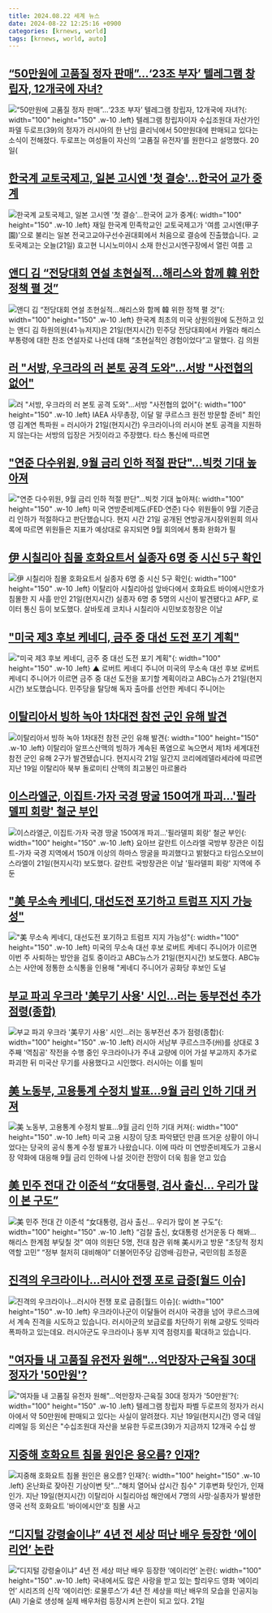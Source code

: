 ```yaml
---
title: 2024.08.22 세계 뉴스
date: 2024-08-22 12:25:16 +0900
categories: [krnews, world]
tags: [krnews, world, auto]
---
```

## [“50만원에 고품질 정자 판매”…‘23조 부자’ 텔레그램 창립자, 12개국에 자녀?](https://n.news.naver.com/mnews/article/009/0005353638)

![“50만원에 고품질 정자 판매”…‘23조 부자’ 텔레그램 창립자, 12개국에 자녀?](https://mimgnews.pstatic.net/image/origin/009/2024/08/21/5353638.jpg?type=nf220_150){: width="100" height="150" .w-10 .left}
텔레그램 창립자이자 수십조원대 자산가인 파델 두로프(39)의 정자가 러시아의 한 난임 클리닉에서 50만원대에 판매되고 있다는 소식이 전해졌다. 두로프는 여성들이 자신의 ‘고품질 유전자’를 원한다고 설명했다. 20일(

## [한국계 교토국제고, 일본 고시엔 '첫 결승'…한국어 교가 중계](https://n.news.naver.com/mnews/article/057/0001836999)

![한국계 교토국제고, 일본 고시엔 '첫 결승'…한국어 교가 중계](https://mimgnews.pstatic.net/image/origin/057/2024/08/21/1836999.jpg?type=nf220_150){: width="100" height="150" .w-10 .left}
재일 한국계 민족학교인 교토국제고가 '여름 고시엔(甲子園)'으로 불리는 일본 전국고교야구선수권대회에서 처음으로 결승에 진출했습니다. 교토국제고는 오늘(21일) 효고현 니시노미야시 소재 한신고시엔구장에서 열린 여름 고

## [앤디 김 “전당대회 연설 초현실적…해리스와 함께 韓 위한 정책 펼 것”](https://n.news.naver.com/mnews/article/020/0003583212)

![앤디 김 “전당대회 연설 초현실적…해리스와 함께 韓 위한 정책 펼 것”](https://mimgnews.pstatic.net/image/origin/020/2024/08/22/3583212.jpg?type=nf220_150){: width="100" height="150" .w-10 .left}
한국계 최초의 미국 상원의원에 도전하고 있는 앤디 김 하원의원(41·뉴저지)은 21일(현지시간) 민주당 전당대회에서 카멀라 해리스 부통령에 대한 찬조 연설자로 나선데 대해 “초현실적인 경험이었다”고 말했다. 김 의원

## [러 "서방, 우크라의 러 본토 공격 도와"…서방 "사전협의 없어"](https://n.news.naver.com/mnews/article/001/0014886570)

![러 "서방, 우크라의 러 본토 공격 도와"…서방 "사전협의 없어"](https://mimgnews.pstatic.net/image/origin/001/2024/08/22/14886570.jpg?type=nf220_150){: width="100" height="150" .w-10 .left}
IAEA 사무총장, 이달 말 쿠르스크 원전 방문할 준비" 최인영 김계연 특파원 = 러시아가 21일(현지시간) 우크라이나의 러시아 본토 공격을 지원하지 않는다는 서방의 입장은 거짓이라고 주장했다. 타스 통신에 따르면

## ["연준 다수위원, 9월 금리 인하 적절 판단"…빅컷 기대 높아져](https://n.news.naver.com/mnews/article/437/0000407219)

!["연준 다수위원, 9월 금리 인하 적절 판단"…빅컷 기대 높아져](https://mimgnews.pstatic.net/image/origin/437/2024/08/22/407219.jpg?type=nf220_150){: width="100" height="150" .w-10 .left}
미국 연방준비제도(FED·연준) 다수 위원들이 9월 기준금리 인하가 적절하다고 판단했습니다. 현지 시간 21일 공개된 연방공개시장위원회 의사록에 따르면 위원들은 지표가 예상대로 유지되면 9월 회의에서 통화 완화가 필

## [伊 시칠리아 침몰 호화요트서 실종자 6명 중 시신 5구 확인](https://n.news.naver.com/mnews/article/016/0002352562)

![伊 시칠리아 침몰 호화요트서 실종자 6명 중 시신 5구 확인](https://mimgnews.pstatic.net/image/origin/016/2024/08/22/2352562.jpg?type=nf220_150){: width="100" height="150" .w-10 .left}
이탈리아 시칠리아섬 앞바다에서 호화요트 바이에시안호가 침몰한 지 사흘 만인 21일(현지시간) 실종자 6명 중 5명의 시신이 발견됐다고 AFP, 로이터 통신 등이 보도했다. 살바토레 코치나 시칠리아 시민보호청장은 이날

## ["미국 제3 후보 케네디, 금주 중 대선 도전 포기 계획"](https://n.news.naver.com/mnews/article/055/0001183509)

!["미국 제3 후보 케네디, 금주 중 대선 도전 포기 계획"](https://mimgnews.pstatic.net/image/origin/055/2024/08/22/1183509.jpg?type=nf220_150){: width="100" height="150" .w-10 .left}
▲ 로버트 케네디 주니어 미국의 무소속 대선 후보 로버트 케네디 주니어가 이르면 금주 중 대선 도전을 포기할 계획이라고 ABC뉴스가 21일(현지시간) 보도했습니다. 민주당을 탈당해 독자 출마를 선언한 케네디 주니어는

## [이탈리아서 빙하 녹아 1차대전 참전 군인 유해 발견](https://n.news.naver.com/mnews/article/449/0000283432)

![이탈리아서 빙하 녹아 1차대전 참전 군인 유해 발견](https://mimgnews.pstatic.net/image/origin/449/2024/08/22/283432.jpg?type=nf220_150){: width="100" height="150" .w-10 .left}
이탈리아 알프스산맥의 빙하가 계속된 폭염으로 녹으면서 제1차 세계대전 참전 군인 유해 2구가 발견됐습니다. 현지시각 21일 일간지 코리에레델라세라에 따르면 지난 19일 이탈리아 북부 돌로미티 산맥의 최고봉인 마르몰라

## [이스라엘군, 이집트·가자 국경 땅굴 150여개 파괴…'필라델피 회랑' 철군 부인](https://n.news.naver.com/mnews/article/003/0012741070)

![이스라엘군, 이집트·가자 국경 땅굴 150여개 파괴…'필라델피 회랑' 철군 부인](https://mimgnews.pstatic.net/image/origin/003/2024/08/22/12741070.jpg?type=nf220_150){: width="100" height="150" .w-10 .left}
요아브 갈란트 이스라엘 국방부 장관은 이집트-가자 국경 지역에서 150개 이상의 하마스 땅굴을 파괴했다고 밝혔다고 타임스오브이스라엘이 21일(현지시각) 보도했다. 갈란트 국방장관은 이날 '필라델피 회랑' 지역에 주둔

## ["美 무소속 케네디, 대선도전 포기하고 트럼프 지지 가능성"](https://n.news.naver.com/mnews/article/277/0005461935)

!["美 무소속 케네디, 대선도전 포기하고 트럼프 지지 가능성"](https://mimgnews.pstatic.net/image/origin/277/2024/08/22/5461935.jpg?type=nf220_150){: width="100" height="150" .w-10 .left}
미국의 무소속 대선 후보 로버트 케네디 주니어가 이르면 이번 주 사퇴하는 방안을 검토 중이라고 ABC뉴스가 21일(현지시간) 보도했다. ABC뉴스는 사안에 정통한 소식통을 인용해 "케네디 주니어가 공화당 후보인 도널

## [부교 파괴 우크라 '美무기 사용' 시인…러는 동부전선 추가 점령(종합)](https://n.news.naver.com/mnews/article/421/0007744026)

![부교 파괴 우크라 '美무기 사용' 시인…러는 동부전선 추가 점령(종합)](https://mimgnews.pstatic.net/image/origin/421/2024/08/22/7744026.jpg?type=nf220_150){: width="100" height="150" .w-10 .left}
러시아 서남부 쿠르스크주(州)를 상대로 3주째 '역침공' 작전을 수행 중인 우크라이나가 주내 교량에 이어 가설 부교까지 추가로 파괴한 뒤 미국산 무기를 사용했다고 시인했다. 러시아는 이를 빌미

## [美 노동부, 고용통계 수정치 발표...9월 금리 인하 기대 커져](https://n.news.naver.com/mnews/article/052/0002077128)

![美 노동부, 고용통계 수정치 발표...9월 금리 인하 기대 커져](https://mimgnews.pstatic.net/image/origin/052/2024/08/22/2077128.jpg?type=nf220_150){: width="100" height="150" .w-10 .left}
미국 고용 시장이 당초 파악됐던 만큼 뜨거운 상황이 아니었다는 당국의 공식 통계 수정 발표가 나왔습니다. 이에 따라 미 연방준비제도가 고용시장 약화에 대응해 9월 금리 인하에 나설 것이란 전망이 더욱 힘을 얻고 있습

## [美 민주 전대 간 이준석 “女대통령, 검사 출신... 우리가 많이 본 구도”](https://n.news.naver.com/mnews/article/023/0003853981)

![美 민주 전대 간 이준석 “女대통령, 검사 출신... 우리가 많이 본 구도”](https://mimgnews.pstatic.net/image/origin/023/2024/08/22/3853981.jpg?type=nf220_150){: width="100" height="150" .w-10 .left}
“검찰 출신, 女대통령 선거운동 다 해봐… 해리스 한계점 부딪칠 것” 여야 의원단 5명, 전대 참관 위해 美시카고 방문 ”초당적 정치 역할 고민” “정부 철저히 대비해야” 더불어민주당 김영배·김한규, 국민의힘 조정훈

## [진격의 우크라이나…러시아 전쟁 포로 급증[월드 이슈]](https://n.news.naver.com/mnews/article/056/0011785032)

![진격의 우크라이나…러시아 전쟁 포로 급증[월드 이슈]](https://mimgnews.pstatic.net/image/origin/056/2024/08/21/11785032.jpg?type=nf220_150){: width="100" height="150" .w-10 .left}
우크라이나군이 이달들어 러시아 국경을 넘어 쿠르스크에서 계속 진격을 시도하고 있습니다. 러시아군의 보급로를 차단하기 위해 교량도 잇따라 폭파하고 있는데요. 러시아군도 우크라이나 동부 지역 점령지를 확대하고 있습니다.

## ["여자들 내 고품질 유전자 원해"…억만장자∙근육질 30대 정자가 '50만원'?](https://n.news.naver.com/mnews/article/031/0000863696)

!["여자들 내 고품질 유전자 원해"…억만장자∙근육질 30대 정자가 '50만원'?](https://mimgnews.pstatic.net/image/origin/031/2024/08/21/863696.jpg?type=nf220_150){: width="100" height="150" .w-10 .left}
텔레그램 창립자 파벨 두로프의 정자가 러시아에서 약 50만원에 판매되고 있다는 사실이 알려졌다. 지난 19일(현지시간) 영국 데일리메일 등 외신은 "수십조원대 자산을 보유한 두로프(39)가 지금까지 12개국 수십 쌍

## [지중해 호화요트 침몰 원인은 용오름? 인재?](https://n.news.naver.com/mnews/article/001/0014885390)

![지중해 호화요트 침몰 원인은 용오름? 인재?](https://mimgnews.pstatic.net/image/origin/001/2024/08/21/14885390.jpg?type=nf220_150){: width="100" height="150" .w-10 .left}
온난화로 잦아진 기상이변 탓"…"해치 열어놔 삽시간 침수" 기후변화 탓인가, 인재인가. 지난 19일(현지시간) 이탈리아 시칠리아섬 해안에서 7명의 사망·실종자가 발생한 영국 선적 호화요트 '바이에시안'호 침몰 사고

## [“디지털 강령술이냐” 4년 전 세상 떠난 배우 등장한 ‘에이리언’ 논란](https://n.news.naver.com/mnews/article/081/0003474140)

![“디지털 강령술이냐” 4년 전 세상 떠난 배우 등장한 ‘에이리언’ 논란](https://mimgnews.pstatic.net/image/origin/081/2024/08/22/3474140.jpg?type=nf220_150){: width="100" height="150" .w-10 .left}
국내에서도 많은 사랑을 받고 있는 할리우드 영화 ‘에이리언’ 시리즈의 신작 ‘에이리언: 로물루스’가 4년 전 세상을 떠난 배우의 모습을 인공지능(AI) 기술로 생성해 실제 배우처럼 등장시켜 논란이 되고 있다. 21일

